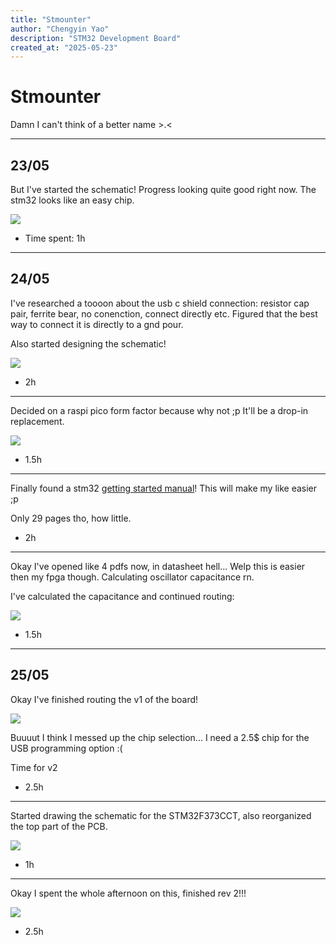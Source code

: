 ```yaml
---
title: "Stmounter"
author: "Chengyin Yao"
description: "STM32 Development Board"
created_at: "2025-05-23"
---
```


# Stmounter

Damn I can't think of a better name >.<

-------------------

## 23/05

But I've started the schematic! Progress looking quite good right now. The stm32 looks like an easy chip.

![](https://hc-cdn.hel1.your-objectstorage.com/s/v3/42b2bad4cae87a297e4a6db87b6074c069d7d9ba_image.png)

- Time spent: 1h

-------------------

## 24/05

I've researched a toooon about the usb c shield connection: resistor cap pair, ferrite bear, no conenction, connect directly etc. Figured that the best way to connect it is directly to a gnd pour.

Also started designing the schematic!

![](https://hc-cdn.hel1.your-objectstorage.com/s/v3/8725ff5e66c77cbc8abd74d020878d1579b7f67d_image.png)

- 2h

-------------------

Decided on a raspi pico form factor because why not ;p It'll be a drop-in replacement.

![](https://hc-cdn.hel1.your-objectstorage.com/s/v3/a8aa822c855e84da45cb67c2745a2116cfdb3cf4_image.png)

- 1.5h

-------------------

Finally found a stm32 [getting started manual](https://www.st.com/resource/en/application_note/cd00164185-getting-started-with-stm32f10xxx-hardware-development-stmicroelectronics.pdf)! This will make my like easier ;p

Only 29 pages tho, how little.

- 2h

-------------------

Okay I've opened like 4 pdfs now, in datasheet hell... Welp this is easier then my fpga though. Calculating oscillator capacitance rn.

I've calculated the capacitance and continued routing:

![](https://hc-cdn.hel1.your-objectstorage.com/s/v3/dec76b14eacd9b7ff63ca8b475f83e7c250f3a60_image.png)

- 1.5h

-------------------

## 25/05

Okay I've finished routing the v1 of the board!

![](https://hc-cdn.hel1.your-objectstorage.com/s/v3/119a3979a1ce198a5a1e3578c5b36359293e24e3_image.png)

Buuuut I think I messed up the chip selection... I need a 2.5$ chip for the USB programming option :(

Time for v2

- 2.5h

-------------------

Started drawing the schematic for the STM32F373CCT, also reorganized the top part of the PCB.

![](https://hc-cdn.hel1.your-objectstorage.com/s/v3/314d028570596e333a9e7ee3eeb3c6cca9fc5f1f_image.png)

- 1h

-------------------

Okay I spent the whole afternoon on this, finished rev 2!!!

![](https://hc-cdn.hel1.your-objectstorage.com/s/v3/97cce543af2ca7ceb31d24cd7f10e65cd9ff5115_image.png)

- 2.5h
